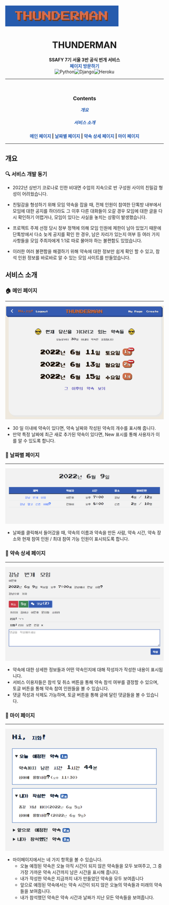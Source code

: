 ![Animation](README.assets/Animation.gif)



<center>
  <h1>
    THUNDERMAN
  </h1>
</center>
<center>
  <strong>
    SSAFY 7기 서울 3반 공식 번개 서비스
  </strong>
</center>
<center><strong><a href='https://thunderman.herokuapp.com/' style='text-decoration: none; color: #2159B0;'>페이지 방문하기</a></strong></center>

<div style='display:flex; justify-content: center;'>
        <img alt="Python" src ="https://img.shields.io/badge/Python-FFE15F.svg?&style=for-the-badge&logo=Python&logoColor=3776AB"/>
    <img alt="Django" src ="https://img.shields.io/badge/Django-092E20.svg?&style=for-the-badge&logo=Django&logoColor=white"/>
    <img alt="Heroku" src ="https://img.shields.io/badge/Heroku-430098.svg?&style=for-the-badge&logo=Heroku&logoColor=white"/>
</div>


---

<p style='display: flex; justify-content: center;'>
  <div style='display: flex; justify-content: center;'>
     <h3>
       Contents  
     </h3> 
  </div>
  <div style='display: flex; flex-direction: column; justify-content: center; align-items: center; '>
   	<div>
        <h5 style='margin: 0 0 0 0;'>
          <a style="text-decoration: none; color: #2159B0;" href="#개요">개요</a>
        </h5>
    </div>
    <div>
      <h5>
        <a style="text-decoration: none; color: #2159B0;" href="#서비스 소개">서비스 소개</a> 
      </h5>
    </div>
    <div style='display: flex; justify-content: center;'>
      <strong>
        <a style="text-decoration: none; color: #2159B0;" href="#메인 페이지">메인 페이지</a> |
        <a style="text-decoration: none; color: #2159B0;" href="#날짜별 페이지">날짜별 페이지</a> |
        <a style="text-decoration: none; color: #2159B0;" href="#약속 상세 페이지">약속 상세 페이지</a> |
        <a style="text-decoration: none; color: #2159B0;" href="#마이 페이지">마이 페이지</a>
      </strong>
    </div>
  </div>
</p>



---



##  개요

### :mag: 서비스 개발 동기

* 2022년 상반기 코로나로 인한 비대면 수업의 지속으로 반 구성원 사이의 친밀감 형성이 어려웠습니다.
* 친밀감을 형성하기 위해 모임 약속을 잡을 때, 전체 인원이 참여한 단톡방 내부에서 모임에 대한 공지를 하더라도 
  그 이후 다른 대화들이 오갈 경우 모임에 대한 글을 다시 확인하기 어렵거나, 모임이 있다는 사실을 놓치는 상황이 발생했습니다.

* 프로젝트 주제 선정 당시 정부 정책에 의해 모임 인원에 제한이 남아 있었기 때문에 단톡방에서 다소 늦게 공지를 확인 한 경우, 
  남은 자리가 있는지 여부 등 여러 가지 사항들을 모임 주최자에게 1:1로 따로 물어야 하는 불편함도 있었습니다.

* 이러한 여러 불편함을 해결하기 위해 약속에 대한 정보만 쉽게 확인 할 수 있고, 참석 인원 정보를 바로바로 알 수 있는 모임 사이트를 만들었습니다.



## 서비스 소개

### :house: 메인 페이지

---

<img src="README.assets/image-20220609193301928.png" alt="image-20220609193301928" style="zoom:50%;" />

- 30 일 이내에 약속이 있다면, 약속 날짜와 작성된 약속의 개수를 표시해 줍니다.
- 만약 특정 날짜에 최근 새로 추가된 약속이 있다면, New 표시를 통해 사용자가 이를 알 수 있도록 합니다.



### :date: 날짜별 페이지

---

<img src="README.assets/image-20220609194138499.png" alt="image-20220609194138499" style="zoom:50%;" />

- 날짜를 클릭해서 들어갔을 때, 약속의 이름과 약속을 만든 사람, 약속 시간, 
  약속 장소와 현재 참여 인원 / 최대 참여 가능 인원이 표시되도록 합니다.



### :book: 약속 상세 페이지

---

<img src="README.assets/image-20220609201202010.png" alt="image-20220609201202010" style="zoom:50%;" />

- 약속에 대한 상세한 정보들과 어떤 약속인지에 대해 작성자가 작성한 내용이 표시됩니다.
- 서비스 이용자들은 참석 및 취소 버튼을 통해 약속 참석 여부를 결정할 수 있으며, 
  토글 버튼을 통해 약속 참여 인원들을 볼 수 있습니다. 
- 댓글 작성과 삭제도 가능하며, 토글 버튼을 통해  글에 달린 댓글들을 볼 수 있습니다.



### :hammer: 마이 페이지

---

<img src="README.assets/image-20220609214707371.png" alt="image-20220609214707371" style="zoom:50%;" />

- 마이페이지에서는 네 가지 항목을 볼 수 있습니다.
  - 오늘 예정된 약속은 오늘 아직 시간이 되지 않은 약속들을 모두 보여주고, 그 중 가장 가까운 약속 시간까지 남은 시간을 표시해 줍니다.
  - 내가 작성한 약속은 지금까지 내가 만들었던 약속을 모두 보여줍니다
  - 앞으로 예정된 약속에서는 약속 시간이 되지 않은 오늘의 약속들과 미래의 약속들을 보여줍니다. 
  - 내가 참석했던 약속은 약속 시간과 날짜가 지난 모든 약속들을 보여줍니다.
